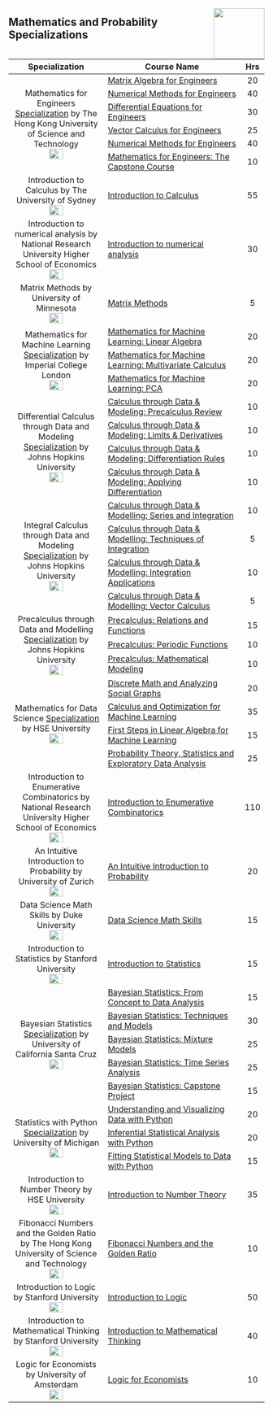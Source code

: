 <img align="right" width="100" src="https://github.com/cs-MohamedAyman/cs-MohamedAyman/blob/main/repos-logos/coursera.jpg"></img>

## Mathematics and Probability Specializations

<table>
    <thead>
        <tr>
            <th width="40%">Specialization</th>
            <th width="60%">Course Name</th>
            <th>Hrs</th>
        </tr>
    </thead>
    <tbody>
            <tr>
                <td rowspan=6 align=center>
Mathematics for Engineers
<a href="https://www.coursera.org/specializations/mathematics-engineers">Specialization</a> by The Hong Kong University of Science and Technology<br>
<img src="https://github.com/cs-MohamedAyman/eLearning-Platforms/blob/master/Coursera-Specializations/org-logos/the%20hong%20kong%20university%20of%20science%20and%20technology.jpg" width="40%">
                </td>
                <td><a href="https://www.coursera.org/learn/matrix-algebra-engineers">Matrix Algebra for Engineers</a></td>
                <td align="center">20</td>
            </tr>
            <tr>
                <td><a href="https://www.coursera.org/learn/numerical-methods-engineers">Numerical Methods for Engineers</a></td>
                <td align="center">40</td>
            </tr>
            <tr>
                <td><a href="https://www.coursera.org/learn/differential-equations-engineers">Differential Equations for Engineers</a></td>
                <td align="center">30</td>
            </tr>
            <tr>
                <td><a href="https://www.coursera.org/learn/vector-calculus-engineers">Vector Calculus for Engineers</a></td>
                <td align="center">25</td>
            </tr>
            <tr>
                <td><a href="https://www.coursera.org/learn/numerical-methods-engineers">Numerical Methods for Engineers</a></td>
                <td align="center">40</td>
            </tr>
            <tr>
                <td><a href="https://www.coursera.org/learn/mathematics-engineers-capstone">Mathematics for Engineers: The Capstone Course</a></td>
                <td align="center">10</td>
            </tr>
            <tr>
                <td rowspan=1 align=center>
Introduction to Calculus by The University of Sydney<br>
<img src="https://github.com/cs-MohamedAyman/eLearning-Platforms/blob/master/Coursera-Specializations/org-logos/the%20university%20of%20sydney.jpg" width="40%">
                </td>
                <td><a href="https://www.coursera.org/learn/introduction-to-calculus">Introduction to Calculus</a></td>
                <td align="center">55</td>
            </tr>
            <tr>
                <td rowspan=1 align=center>
Introduction to numerical analysis by National Research University Higher School of Economics<br>
<img src="https://github.com/cs-MohamedAyman/eLearning-Platforms/blob/master/Coursera-Specializations/org-logos/national%20research%20university%20higher%20school%20of%20economics.jpg" width="40%">
                </td>
                <td><a href="http://coursera.org/learn/intro-to-numerical-analysis">Introduction to numerical analysis</a></td>
                <td align="center">30</td>
            </tr>
            <tr>
                <td rowspan=1 align=center>
Matrix Methods by University of Minnesota<br>
<img src="https://github.com/cs-MohamedAyman/eLearning-Platforms/blob/master/Coursera-Specializations/org-logos/university%20of%20minnesota.jpg" width="40%">
                </td>
                <td><a href="https://www.coursera.org/learn/matrix-methods">Matrix Methods</a></td>
                <td align="center">5</td>
            </tr>
            <tr>
                <td rowspan=3 align=center>
Mathematics for Machine Learning
<a href="https://www.coursera.org/specializations/mathematics-machine-learning">Specialization</a> by Imperial College London<br>
<img src="https://github.com/cs-MohamedAyman/eLearning-Platforms/blob/master/Coursera-Specializations/org-logos/imperial%20college%20london.jpg" width="40%">
                </td>
                <td><a href="https://www.coursera.org/learn/linear-algebra-machine-learning">Mathematics for Machine Learning: Linear Algebra</a></td>
                <td align="center">20</td>
            </tr>
            <tr>
                <td><a href="https://www.coursera.org/learn/multivariate-calculus-machine-learning">Mathematics for Machine Learning: Multivariate Calculus</a></td>
                <td align="center">20</td>
            </tr>
            <tr>
                <td><a href="https://www.coursera.org/learn/pca-machine-learning">Mathematics for Machine Learning: PCA</a></td>
                <td align="center">20</td>
            </tr>
            <tr>
                <td rowspan=4 align=center>
Differential Calculus through Data and Modeling
<a href="https://www.coursera.org/specializations/differential-calculus-data-modeling">Specialization</a> by Johns Hopkins University<br>
<img src="https://github.com/cs-MohamedAyman/eLearning-Platforms/blob/master/Coursera-Specializations/org-logos/johns%20hopkins%20university.jpg" width="40%">
                </td>
                <td><a href="https://www.coursera.org/learn/calculus-through-data-and-modelling-precalculus-review">Calculus through Data & Modeling: Precalculus Review</a></td>
                <td align="center">10</td>
            </tr>
            <tr>
                <td><a href="https://www.coursera.org/learn/calculus-through-data-and-modelling-imits-derivatives">Calculus through Data & Modeling: Limits & Derivatives</a></td>
                <td align="center">10</td>
            </tr>
            <tr>
                <td><a href="https://www.coursera.org/learn/calculus-through-data-and-modelling-differentiation-rules">Calculus through Data & Modeling: Differentiation Rules</a></td>
                <td align="center">10</td>
            </tr>
            <tr>
                <td><a href="https://www.coursera.org/learn/calculus-through-data-and-modelling-applying-differentiation">Calculus through Data & Modeling: Applying Differentiation</a></td>
                <td align="center">10</td>
            </tr>
            <tr>
                <td rowspan=4 align=center>
Integral Calculus through Data and Modeling
<a href="https://www.coursera.org/specializations/integral-calculus-data-modeling">Specialization</a> by Johns Hopkins University<br>
<img src="https://github.com/cs-MohamedAyman/eLearning-Platforms/blob/master/Coursera-Specializations/org-logos/johns%20hopkins%20university.jpg" width="40%">
                </td>
                <td><a href="https://www.coursera.org/learn/calculus-through-data-and-modelling-series-and-integrals">Calculus through Data & Modelling: Series and Integration</a></td>
                <td align="center">10</td>
            </tr>
            <tr>
                <td><a href="https://www.coursera.org/learn/calculus-through-data-and-modelling-techniques-of-integration">Calculus through Data & Modelling: Techniques of Integration</a></td>
                <td align="center">5</td>
            </tr>
            <tr>
                <td><a href="https://www.coursera.org/learn/calculus-through-data-and-modelling-integration-applications">Calculus through Data & Modelling: Integration Applications</a></td>
                <td align="center">10</td>
            </tr>
            <tr>
                <td><a href="https://www.coursera.org/learn/calculus-through-data-and-modelling-vector-calculus">Calculus through Data & Modelling: Vector Calculus</a></td>
                <td align="center">5</td>
            </tr>
            <tr>
                <td rowspan=3 align=center>
Precalculus through Data and Modelling
<a href="https://www.coursera.org/specializations/precalculus-data-modelling">Specialization</a> by Johns Hopkins University<br>
<img src="https://github.com/cs-MohamedAyman/eLearning-Platforms/blob/master/Coursera-Specializations/org-logos/johns%20hopkins%20university.jpg" width="40%">
                </td>
                <td><a href="https://www.coursera.org/learn/precalculus-relations-functions">Precalculus: Relations and Functions</a></td>
                <td align="center">15</td>
            </tr>
            <tr>
                <td><a href="https://www.coursera.org/learn/precalculus-periodic-functions">Precalculus: Periodic Functions</a></td>
                <td align="center">10</td>
            </tr>
            <tr>
                <td><a href="https://www.coursera.org/learn/precalculus-mathematical-modelling">Precalculus: Mathematical Modeling</a></td>
                <td align="center">10</td>
            </tr>
            <tr>
                <td rowspan=4 align=center>
Mathematics for Data Science
<a href="https://www.coursera.org/specializations/mathematics-for-data-science">Specialization</a> by HSE University<br>
<img src="https://github.com/cs-MohamedAyman/eLearning-Platforms/blob/master/Coursera-Specializations/org-logos/hse%20university.jpg" width="40%">
                </td>
                <td><a href="https://www.coursera.org/learn/discrete-math-and-analyzing-social-graphs">Discrete Math and Analyzing Social Graphs</a></td>
                <td align="center">20</td>
            </tr>
            <tr>
                <td><a href="https://www.coursera.org/learn/calculus-and-optimization-for-machine-learning">Calculus and Optimization for Machine Learning</a></td>
                <td align="center">35</td>
            </tr>
            <tr>
                <td><a href="https://www.coursera.org/learn/first-steps-in-linear-algebra-for-machine-learning">First Steps in Linear Algebra for Machine Learning</a></td>
                <td align="center">15</td>
            </tr>
            <tr>
                <td><a href="https://www.coursera.org/learn/probability-theory-statistics">Probability Theory, Statistics and Exploratory Data Analysis</a></td>
                <td align="center">25</td>
            </tr>
            <tr>
                <td rowspan=1 align=center>
Introduction to Enumerative Combinatorics by National Research University Higher School of Economics<br>
<img src="https://github.com/cs-MohamedAyman/eLearning-Platforms/blob/master/Coursera-Specializations/org-logos/national%20research%20university%20higher%20school%20of%20economics.jpg" width="40%">
                </td>
                <td><a href="https://www.coursera.org/learn/enumerative-combinatorics">Introduction to Enumerative Combinatorics</a></td>
                <td align="center">110</td>
            </tr>
            <tr>
                <td rowspan=1 align=center>
An Intuitive Introduction to Probability by University of Zurich<br>
<img src="https://github.com/cs-MohamedAyman/eLearning-Platforms/blob/master/Coursera-Specializations/org-logos/university%20of%20zurich.jpg" width="40%">
                </td>
                <td><a href="https://www.coursera.org/learn/introductiontoprobability">An Intuitive Introduction to Probability</a></td>
                <td align="center">20</td>
            </tr>
            <tr>
                <td rowspan=1 align=center>
Data Science Math Skills by Duke University<br>
<img src="https://github.com/cs-MohamedAyman/eLearning-Platforms/blob/master/Coursera-Specializations/org-logos/duke%20university.jpg" width="40%">
                </td>
                <td><a href="https://www.coursera.org/learn/datasciencemathskills">Data Science Math Skills</a></td>
                <td align="center">15</td>
            </tr>
            <tr>
                <td rowspan=1 align=center>
Introduction to Statistics by Stanford University<br>
<img src="https://github.com/cs-MohamedAyman/eLearning-Platforms/blob/master/Coursera-Specializations/org-logos/stanford%20university.jpg" width="40%">
                </td>
                <td><a href="https://www.coursera.org/learn/stanford-statistics">Introduction to Statistics</a></td>
                <td align="center">15</td>
            </tr>
            <tr>
                <td rowspan=5 align=center>
Bayesian Statistics
<a href="https://www.coursera.org/specializations/bayesian-statistics">Specialization</a> by University of California Santa Cruz<br>
<img src="https://github.com/cs-MohamedAyman/eLearning-Platforms/blob/master/Coursera-Specializations/org-logos/university%20of%20california%20santa%20cruz.jpg" width="40%">
                </td>
                <td><a href="https://www.coursera.org/learn/bayesian-statistics">Bayesian Statistics: From Concept to Data Analysis</a></td>
                <td align="center">15</td>
            </tr>
            <tr>
                <td><a href="https://www.coursera.org/learn/mcmc-bayesian-statistics">Bayesian Statistics: Techniques and Models</a></td>
                <td align="center">30</td>
            </tr>
            <tr>
                <td><a href="https://www.coursera.org/learn/mixture-models">Bayesian Statistics: Mixture Models</a></td>
                <td align="center">25</td>
            </tr>
            <tr>
                <td><a href="https://www.coursera.org/learn/bayesian-statistics-time-series-analysis">Bayesian Statistics: Time Series Analysis</a></td>
                <td align="center">25</td>
            </tr>
            <tr>
                <td><a href="https://www.coursera.org/learn/bayesian-statistics-capstone">Bayesian Statistics: Capstone Project</a></td>
                <td align="center">15</td>
            </tr>
            <tr>
                <td rowspan=3 align=center>
Statistics with Python
<a href="https://www.coursera.org/specializations/statistics-with-python">Specialization</a> by University of Michigan<br>
<img src="https://github.com/cs-MohamedAyman/eLearning-Platforms/blob/master/Coursera-Specializations/org-logos/university%20of%20michigan.jpg" width="40%">
                </td>
                <td><a href="https://www.coursera.org/learn/understanding-visualization-data">Understanding and Visualizing Data with Python</a></td>
                <td align="center">20</td>
            </tr>
            <tr>
                <td><a href="https://www.coursera.org/learn/inferential-statistical-analysis-python">Inferential Statistical Analysis with Python</a></td>
                <td align="center">20</td>
            </tr>
            <tr>
                <td><a href="https://www.coursera.org/learn/fitting-statistical-models-data-python">Fitting Statistical Models to Data with Python</a></td>
                <td align="center">15</td>
            </tr>
            <tr>
                <td rowspan=1 align=center>
Introduction to Number Theory by HSE University<br>
<img src="https://github.com/cs-MohamedAyman/eLearning-Platforms/blob/master/Coursera-Specializations/org-logos/hse%20university.jpg" width="40%">
                </td>
                <td><a href="https://www.coursera.org/learn/introduction-to-number-theory">Introduction to Number Theory</a></td>
                <td align="center">35</td>
            </tr>
            <tr>
                <td rowspan=1 align=center>
Fibonacci Numbers and the Golden Ratio by The Hong Kong University of Science and Technology<br>
<img src="https://github.com/cs-MohamedAyman/eLearning-Platforms/blob/master/Coursera-Specializations/org-logos/the%20hong%20kong%20university%20of%20science%20and%20technology.jpg" width="40%">
                </td>
                <td><a href="https://www.coursera.org/learn/fibonacci">Fibonacci Numbers and the Golden Ratio</a></td>
                <td align="center">10</td>
            </tr>
            <tr>
                <td rowspan=1 align=center>
Introduction to Logic by Stanford University<br>
<img src="https://github.com/cs-MohamedAyman/eLearning-Platforms/blob/master/Coursera-Specializations/org-logos/stanford%20university.jpg" width="40%">
                </td>
                <td><a href="https://www.coursera.org/learn/logic-introduction">Introduction to Logic</a></td>
                <td align="center">50</td>
            </tr>
            <tr>
                <td rowspan=1 align=center>
Introduction to Mathematical Thinking by Stanford University<br>
<img src="https://github.com/cs-MohamedAyman/eLearning-Platforms/blob/master/Coursera-Specializations/org-logos/stanford%20university.jpg" width="40%">
                </td>
                <td><a href="https://www.coursera.org/learn/mathematical-thinking">Introduction to Mathematical Thinking</a></td>
                <td align="center">40</td>
            </tr>
            <tr>
                <td rowspan=1 align=center>
Logic for Economists by University of Amsterdam<br>
<img src="https://github.com/cs-MohamedAyman/eLearning-Platforms/blob/master/Coursera-Specializations/org-logos/university%20of%20amsterdam.jpg" width="40%">
                </td>
                <td><a href="https://www.coursera.org/learn/logic-for-economists">Logic for Economists</a></td>
                <td align="center">10</td>
            </tr>
    </tbody>
</table>
